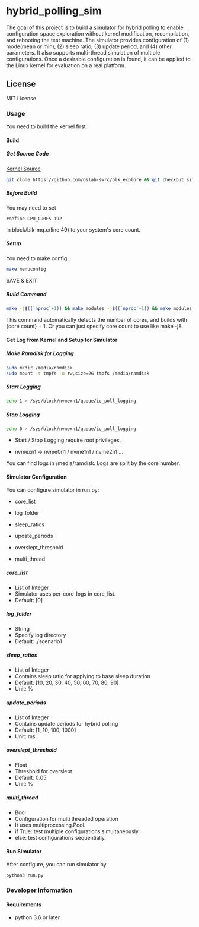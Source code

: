 # hybrid_polling_sim

The goal of this project is to build a simulator for hybrid polling to enable configuration space exploration without kernel modification, recompilation, and rebooting the test machine. The simulator provides configuration of (1) mode(mean or min), (2) sleep ratio, (3) update period, and (4) other parameters. It also supports multi-thread simulation of multiple configurations. Once a desirable configuration is found, it can be applied to the Linux kernel for evaluation on a real platform.



## License

MIT License



### Usage

You need to build the kernel first.

#### Build

##### Get Source Code

[Kernel Source](https://github.com/oslab-swrc/blk_explore)

```bash
git clone https://github.com/oslab-swrc/blk_explore && git checkout simulator-log
```



##### Before Build

You may need to set

```
#define CPU_CORES 192
```

in block/blk-mq.c(line 49) to your system's core count.



##### Setup

You need to make config.

```bash
make menuconfig
```

SAVE & EXIT



##### Build Command

```bash
make -j$((`nproc`+1)) && make modules -j$((`nproc`+1)) && make modules_install -j$((`nproc`+1)) INSTALL_MOD_STRIP=1 && make install -j$((`nproc`+1))
```

This command automatically detects the number of cores, and builds with {core count} + 1. Or you can just specify core count to use like make -j8.



#### Get Log from Kernel and Setup for Simulator

##### Make Ramdisk for Logging

```bash
sudo mkdir /media/ramdisk
sudo mount -t tmpfs -o rw,size=2G tmpfs /media/ramdisk
```



##### Start Logging

```bash
echo 1 > /sys/block/nvmexn1/queue/io_poll_logging
```

##### Stop Logging

```bash
echo 0 > /sys/block/nvmexn1/queue/io_poll_logging
```

- Start / Stop Logging require root privileges.

- nvmexn1 -> nvme0n1 / nvme1n1 / nvme2n1 ...

  

You can find logs in /media/ramdisk. Logs are split by the core number.



#### Simulator Configuration

You can configure simulator in run.py:

- core_list

- log_folder

- sleep_ratios

- update_periods

- overslept_threshold

- multi_thread

  

##### core_list

- List of Integer
- Simulator uses per-core-logs in core_list.
- Default: [0]

##### log_folder

- String
- Specify log directory
- Default: ./scenario1

##### sleep_ratios

- List of Integer
- Contains sleep ratio for applying to base sleep duration
- Default: [10, 20, 30, 40, 50, 60, 70, 80, 90]
- Unit: %

##### update_periods

- List of Integer
- Contains update periods for hybrid polling
- Default: [1, 10, 100, 1000]
- Unit: ms

##### overslept_threshold

- Float
- Threshold for overslept
- Default: 0.05
- Unit: %

##### multi_thread

- Bool
- Configuration for multi threaded operation
- It uses multiprocessing.Pool.
- if True: test multiple configurations simultaneously.
- else: test configurations sequentially.



#### Run Simulator

After configure, you can run simulator by

```
python3 run.py
```



### Developer Information

#### Requirements

- python 3.6 or later
